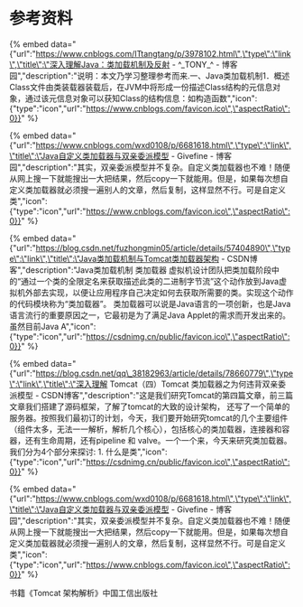 # 参考资料

{% embed data="{\"url\":\"https://www.cnblogs.com/ITtangtang/p/3978102.html\",\"type\":\"link\",\"title\":\"深入理解Java：类加载机制及反射 - ^\_TONY\_^ - 博客园\",\"description\":\"说明：本文乃学习整理参考而来.一、Java类加载机制1．概述Class文件由类装载器装载后，在JVM中将形成一份描述Class结构的元信息对象，通过该元信息对象可以获知Class的结构信息：如构造函数\",\"icon\":{\"type\":\"icon\",\"url\":\"https://www.cnblogs.com/favicon.ico\",\"aspectRatio\":0}}" %}

{% embed data="{\"url\":\"https://www.cnblogs.com/wxd0108/p/6681618.html\",\"type\":\"link\",\"title\":\"Java自定义类加载器与双亲委派模型 - Givefine - 博客园\",\"description\":\"其实，双亲委派模型并不复杂。自定义类加载器也不难！随便从网上搜一下就能搜出一大把结果，然后copy一下就能用。但是，如果每次想自定义类加载器就必须搜一遍别人的文章，然后复制，这样显然不行。可是自定义类\",\"icon\":{\"type\":\"icon\",\"url\":\"https://www.cnblogs.com/favicon.ico\",\"aspectRatio\":0}}" %}

{% embed data="{\"url\":\"https://blog.csdn.net/fuzhongmin05/article/details/57404890\",\"type\":\"link\",\"title\":\"Java类加载机制与Tomcat类加载器架构 - CSDN博客\",\"description\":\"Java类加载机制 类加载器 虚拟机设计团队把类加载阶段中的“通过一个类的全限定名来获取描述此类的二进制字节流”这个动作放到Java虚拟机外部去实现，以便让应用程序自己决定如何去获取所需要的类。实现这个动作的代码模块称为“类加载器”。 类加载器可以说是Java语言的一项创新，也是Java语言流行的重要原因之一，它最初是为了满足Java  Applet的需求而开发出来的。虽然目前Java A\",\"icon\":{\"type\":\"icon\",\"url\":\"https://csdnimg.cn/public/favicon.ico\",\"aspectRatio\":0}}" %}

{% embed data="{\"url\":\"https://blog.csdn.net/qq\_38182963/article/details/78660779\",\"type\":\"link\",\"title\":\"深入理解 Tomcat（四）Tomcat 类加载器之为何违背双亲委派模型 - CSDN博客\",\"description\":\"这是我们研究Tomcat的第四篇文章，前三篇文章我们搭建了源码框架，了解了tomcat的大致的设计架构， 还写了一个简单的服务器。按照我们最初订的计划，今天，我们要开始研究tomcat的几个主要组件（组件太多，无法一一解析，解析几个核心），包括核心的类加载器，连接器和容器，还有生命周期，还有pipeline 和 valve。一个一个来，今天来研究类加载器。我们分为4个部分来探讨:   1. 什么是类\",\"icon\":{\"type\":\"icon\",\"url\":\"https://csdnimg.cn/public/favicon.ico\",\"aspectRatio\":0}}" %}

{% embed data="{\"url\":\"https://www.cnblogs.com/wxd0108/p/6681618.html\",\"type\":\"link\",\"title\":\"Java自定义类加载器与双亲委派模型 - Givefine - 博客园\",\"description\":\"其实，双亲委派模型并不复杂。自定义类加载器也不难！随便从网上搜一下就能搜出一大把结果，然后copy一下就能用。但是，如果每次想自定义类加载器就必须搜一遍别人的文章，然后复制，这样显然不行。可是自定义类\",\"icon\":{\"type\":\"icon\",\"url\":\"https://www.cnblogs.com/favicon.ico\",\"aspectRatio\":0}}" %}

书籍《Tomcat 架构解析》中国工信出版社

